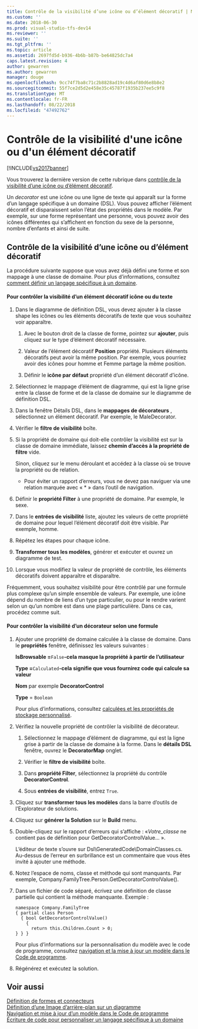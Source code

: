 ```yaml
---
title: Contrôle de la visibilité d’une icône ou d’élément décoratif | Microsoft Docs
ms.custom: ''
ms.date: 2018-06-30
ms.prod: visual-studio-tfs-dev14
ms.reviewer: ''
ms.suite: ''
ms.tgt_pltfrm: ''
ms.topic: article
ms.assetid: 2697fd5d-b936-4b6b-b87b-be64825dc7a4
caps.latest.revision: 4
author: gewarren
ms.author: gewarren
manager: douge
ms.openlocfilehash: 9cc74f7ba8c71c2b8828ad19c4d6af80d6e8b8e2
ms.sourcegitcommit: 55f7ce2d5d2e458e35c45787f1935b237ee5c9f8
ms.translationtype: MT
ms.contentlocale: fr-FR
ms.lasthandoff: 08/22/2018
ms.locfileid: "47492762"
---
```

# <a name="controlling-the-visibility-of-an-icon-or-decorator"></a>Contrôle de la visibilité d'une icône ou d'un élément décoratif
[!INCLUDE[vs2017banner](../includes/vs2017banner.md)]

Vous trouverez la dernière version de cette rubrique dans [contrôle de la visibilité d’une icône ou d’élément décoratif](https://docs.microsoft.com/visualstudio/modeling/controlling-the-visibility-of-an-icon-or-decorator).  
  
Un *decorator* est une icône ou une ligne de texte qui apparaît sur la forme d’un langage spécifique à un domaine (DSL). Vous pouvez afficher l’élément décoratif et disparaissent selon l’état des propriétés dans le modèle. Par exemple, sur une forme représentant une personne, vous pouvez avoir des icônes différentes qui s’affichent en fonction du sexe de la personne, nombre d’enfants et ainsi de suite.  
  
## <a name="controlling-the-visibility-of-an-icon-or-decorator"></a>Contrôle de la visibilité d’une icône ou d’élément décoratif  
 La procédure suivante suppose que vous avez déjà défini une forme et son mappage à une classe de domaine. Pour plus d’informations, consultez [comment définir un langage spécifique à un domaine](../modeling/how-to-define-a-domain-specific-language.md).  
  
#### <a name="to-control-the-visibility-of-an-icon-or-text-decorator"></a>Pour contrôler la visibilité d’un élément décoratif icône ou du texte  
  
1.  Dans le diagramme de définition DSL, vous devez ajouter à la classe shape les icônes ou les éléments décoratifs de texte que vous souhaitez voir apparaître.  
  
    1.  Avec le bouton droit de la classe de forme, pointez sur **ajouter**, puis cliquez sur le type d’élément décoratif nécessaire.  
  
    2.  Valeur de l’élément décoratif **Position** propriété. Plusieurs éléments décoratifs peut avoir la même position. Par exemple, vous pourriez avoir des icônes pour homme et Femme partage la même position.  
  
    3.  Définir le **icône par défaut** propriété d’un élément décoratif d’icône.  
  
2.  Sélectionnez le mappage d’élément de diagramme, qui est la ligne grise entre la classe de forme et de la classe de domaine sur le diagramme de définition DSL.  
  
3.  Dans la fenêtre Détails DSL, dans le **mappages de décorateurs** , sélectionnez un élément décoratif. Par exemple, le MaleDecorator.  
  
4.  Vérifier le **filtre de visibilité** boîte.  
  
5.  Si la propriété de domaine qui doit-elle contrôler la visibilité est sur la classe de domaine immédiate, laissez **chemin d’accès à la propriété de filtre** vide.  
  
     Sinon, cliquez sur le menu déroulant et accédez à la classe où se trouve la propriété ou de relation.  
  
    -   Pour éviter un rapport d’erreurs, vous ne devez pas naviguer via une relation marquée avec « * » dans l’outil de navigation.  
  
6.  Définir le **propriété Filter** à une propriété de domaine. Par exemple, le sexe.  
  
7.  Dans le **entrées de visibilité** liste, ajoutez les valeurs de cette propriété de domaine pour lequel l’élément décoratif doit être visible. Par exemple, homme.  
  
8.  Répétez les étapes pour chaque icône.  
  
9. **Transformer tous les modèles**, générer et exécuter et ouvrez un diagramme de test.  
  
10. Lorsque vous modifiez la valeur de propriété de contrôle, les éléments décoratifs doivent apparaître et disparaître.  
  
 Fréquemment, vous souhaitez visibilité pour être contrôlé par une formule plus complexe qu’un simple ensemble de valeurs. Par exemple, une icône dépend du nombre de liens d’un type particulier, ou pour le rendre varient selon un qu’un nombre est dans une plage particulière. Dans ce cas, procédez comme suit.  
  
#### <a name="to-control-the-visibility-of-a-decorator-based-on-a-formula"></a>Pour contrôler la visibilité d’un décorateur selon une formule  
  
1.  Ajouter une propriété de domaine calculée à la classe de domaine. Dans le **propriétés** fenêtre, définissez les valeurs suivantes :  
  
     **IsBrowsable =**`False`**-cela masque la propriété à partir de l’utilisateur**  
  
     **Type =**`Calculated`**-cela signifie que vous fournirez code qui calcule sa valeur**  
  
     **Nom** par exemple **DecoratorControl**  
  
     **Type** = `Boolean`  
  
     Pour plus d’informations, consultez [calculées et les propriétés de stockage personnalisé](../modeling/calculated-and-custom-storage-properties.md).  
  
2.  Vérifiez la nouvelle propriété de contrôler la visibilité de décorateur.  
  
    1.  Sélectionnez le mappage d’élément de diagramme, qui est la ligne grise à partir de la classe de domaine à la forme. Dans le **détails DSL** fenêtre, ouvrez le **DecoratorMap** onglet.  
  
    2.  Vérifier le **filtre de visibilité** boîte.  
  
    3.  Dans **propriété Filter**, sélectionnez la propriété du contrôle **DecoratorControl**.  
  
    4.  Sous **entrées de visibilité**, entrez `True`.  
  
3.  Cliquez sur **transformer tous les modèles** dans la barre d’outils de l’Explorateur de solutions.  
  
4.  Cliquez sur **générer la Solution** sur le **Build** menu.  
  
5.  Double-cliquez sur le rapport d’erreurs qui s’affiche : «*Votre_classe* ne contient pas de définition pour GetDecoratorControlValue... ».  
  
     L’éditeur de texte s’ouvre sur Dsl\GeneratedCode\DomainClasses.cs. Au-dessus de l’erreur en surbrillance est un commentaire que vous êtes invité à ajouter une méthode.  
  
6.  Notez l’espace de noms, classe et méthode qui sont manquants.  Par exemple, Company.FamilyTree.Person.GetDecoratorControlValue().  
  
7.  Dans un fichier de code séparé, écrivez une définition de classe partielle qui contient la méthode manquante. Exemple :  
  
    ```  
    namespace Company.FamilyTree  
    { partial class Person  
      { bool GetDecoratorControlValue()  
        {  
          return this.Children.Count > 0;  
    } } }  
    ```  
  
     Pour plus d’informations sur la personnalisation du modèle avec le code de programme, consultez [navigation et la mise à jour un modèle dans le Code de programme](../modeling/navigating-and-updating-a-model-in-program-code.md).  
  
8.  Régénérez et exécutez la solution.  
  
## <a name="see-also"></a>Voir aussi  
 [Définition de formes et connecteurs](../modeling/defining-shapes-and-connectors.md)   
 [Définition d’une Image d’arrière-plan sur un diagramme](../modeling/setting-a-background-image-on-a-diagram.md)   
 [Navigation et mise à jour d’un modèle dans le Code de programme](../modeling/navigating-and-updating-a-model-in-program-code.md)   
 [Écriture de code pour personnaliser un langage spécifique à un domaine](../modeling/writing-code-to-customise-a-domain-specific-language.md)



